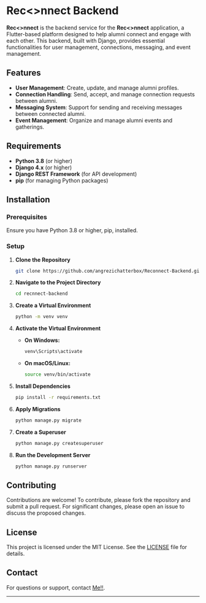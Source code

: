 # Rec<>nnect Backend

**Rec<>nnect** is the backend service for the **Rec<>nnect** application, a Flutter-based platform designed to help alumni connect and engage with each other. This backend, built with Django, provides essential functionalities for user management, connections, messaging, and event management.

## Features

- **User Management**: Create, update, and manage alumni profiles.
- **Connection Handling**: Send, accept, and manage connection requests between alumni.
- **Messaging System**: Support for sending and receiving messages between connected alumni.
- **Event Management**: Organize and manage alumni events and gatherings.

## Requirements

- **Python 3.8** (or higher)
- **Django 4.x** (or higher)
- **Django REST Framework** (for API development)
- **pip** (for managing Python packages)

## Installation

### Prerequisites

Ensure you have Python 3.8 or higher, pip, installed.

### Setup

1. **Clone the Repository**

   ```bash
   git clone https://github.com/angrezichatterbox/Reconnect-Backend.git
   ```

2. **Navigate to the Project Directory**

   ```bash
   cd recnnect-backend
   ```

3. **Create a Virtual Environment**

   ```bash
   python -m venv venv
   ```

4. **Activate the Virtual Environment**

   - **On Windows:**

     ```bash
     venv\Scripts\activate
     ```

   - **On macOS/Linux:**

     ```bash
     source venv/bin/activate
     ```

5. **Install Dependencies**

   ```bash
   pip install -r requirements.txt
   ```

6. **Apply Migrations**

   ```bash
   python manage.py migrate
   ```

7. **Create a Superuser**

   ```bash
   python manage.py createsuperuser
   ```

8. **Run the Development Server**

   ```bash
   python manage.py runserver
   ```

## Contributing

Contributions are welcome! To contribute, please fork the repository and submit a pull request. For significant changes, please open an issue to discuss the proposed changes.

## License

This project is licensed under the MIT License. See the [LICENSE](LICENSE) file for details.

## Contact

For questions or support, contact [Me!!](mailto:gouthammohanraj@gmail.com).

---
